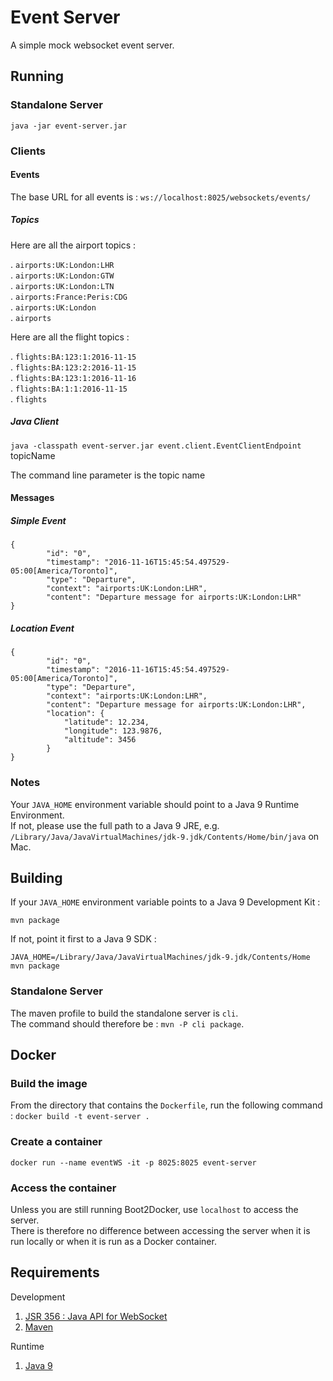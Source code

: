 # Event Server

A simple mock websocket event server.

## Running

### Standalone Server

`java -jar event-server.jar`

### Clients

#### Events

The base URL for all events is : `ws://localhost:8025/websockets/events/`

##### Topics

Here are all the airport topics :

. `airports:UK:London:LHR`  
. `airports:UK:London:GTW`  
. `airports:UK:London:LTN`  
. `airports:France:Peris:CDG`  
. `airports:UK:London`  
. `airports`

Here are all the flight topics :

. `flights:BA:123:1:2016-11-15`  
. `flights:BA:123:2:2016-11-15`  
. `flights:BA:123:1:2016-11-16`  
. `flights:BA:1:1:2016-11-15`  
. `flights`

##### Java Client

`java -classpath event-server.jar event.client.EventClientEndpoint ` topicName

The command line parameter is the topic name

#### Messages

##### Simple Event

````
{
       	"id": "0",
       	"timestamp": "2016-11-16T15:45:54.497529-05:00[America/Toronto]",
       	"type": "Departure",
       	"context": "airports:UK:London:LHR",
       	"content": "Departure message for airports:UK:London:LHR"
}
````

##### Location Event

````
{
       	"id": "0",
       	"timestamp": "2016-11-16T15:45:54.497529-05:00[America/Toronto]",
       	"type": "Departure",
       	"context": "airports:UK:London:LHR",
       	"content": "Departure message for airports:UK:London:LHR",
       	"location": {
       	    "latitude": 12.234,
       	    "longitude": 123.9876,
       	    "altitude": 3456
       	}
}
````

### Notes

Your `JAVA_HOME` environment variable should point to a Java 9 Runtime Environment.  
If not, please use the full path to a Java 9 JRE, e.g. `/Library/Java/JavaVirtualMachines/jdk-9.jdk/Contents/Home/bin/java` on Mac.


## Building

If your `JAVA_HOME` environment variable points to a Java 9 Development Kit :

`mvn package`

If not, point it first to a Java 9 SDK :

`JAVA_HOME=/Library/Java/JavaVirtualMachines/jdk-9.jdk/Contents/Home`  
`mvn package`

### Standalone Server

The maven profile to build the standalone server is `cli`.  
The command should therefore be : `mvn -P cli package`.

## Docker

### Build the image

From the directory that contains the `Dockerfile`, run the following command :
`docker build -t event-server .`

### Create a container

`docker run --name eventWS -it -p 8025:8025 event-server`

### Access the container
 
Unless you are still running Boot2Docker, use `localhost` to access the server.  
There is therefore no difference between accessing the server when it is run locally or when it is run as a Docker container.

## Requirements

Development

1. [JSR 356 : Java API for WebSocket](https://jcp.org/en/jsr/detail?id=356)
2. [Maven](http://maven.apache.org)

Runtime

1. [Java 9](https://jdk9.java.net/download/)

